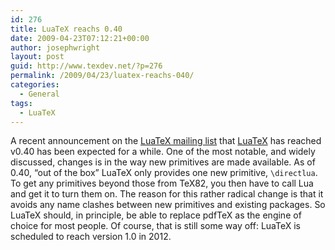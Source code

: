 ```yaml
---
id: 276
title: LuaTeX reachs 0.40
date: 2009-04-23T07:12:21+00:00
author: josephwright
layout: post
guid: http://www.texdev.net/?p=276
permalink: /2009/04/23/luatex-reachs-040/
categories:
  - General
tags:
  - LuaTeX
---
```

A recent announcement on the [LuaTeX mailing list](http://tug.org/pipermail/luatex/) that [LuaTeX](http://www.luatex.org) has reached v0.40 has been expected for a while. One of the most notable, and widely discussed, changes is in the way new primitives are made available. As of 0.40, “out of the box” LuaTeX only provides one new primitive, `\directlua`. To get any primitives beyond those from TeX82, you then have to call Lua and get it to turn them on. The reason for this rather radical change is that it avoids any name clashes between new primitives and existing packages. So LuaTeX should, in principle, be able to replace pdfTeX as the engine of choice for most people. Of course, that is still some way off: LuaTeX is scheduled to reach version 1.0 in 2012.
